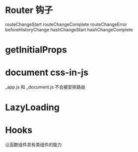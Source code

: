 # Router 钩子

routeChangeStart
routeChangeComplete
routeChangeError
beforeHistoryChange
hashChangeStart
hashChangeComplete


# getInitialProps

# document css-in-js

_app.js  和 _document.js 不会被安排路由


# LazyLoading

# Hooks
  让函数组件具有类组件的能力